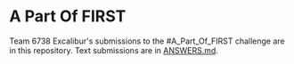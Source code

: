 # A Part Of FIRST
Team 6738 Excalibur's submissions to the #A_Part_Of_FIRST challenge are in this repository. 
Text submissions are in [ANSWERS.md](ANSWERS.md).
